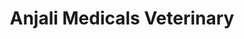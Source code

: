 ---
title: "Anjali Medicals Veterinary"
url: /edoor/anjali-medicals-veterinary/
shop: medical supply
---